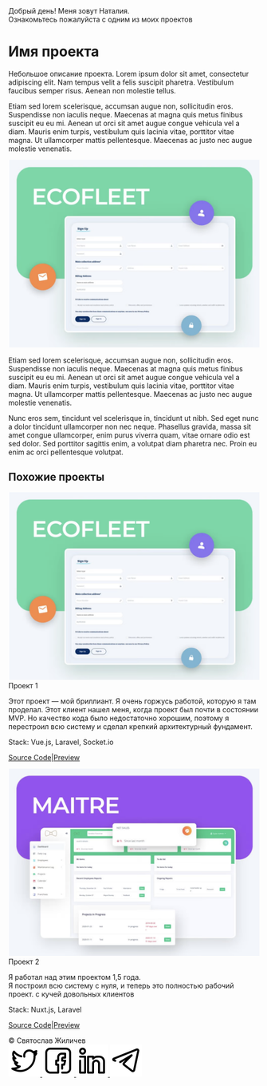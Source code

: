<!DOCTYPE html>
<body>
                <span class="content__description">Добрый день! Меня зовут Наталия. <br/> Ознакомьтесь пожалуйста с одним из моих проектов</span>
                </nav>
            </div>
        </div>
        <div class="content__main">
            <h1 class="content__about-header">Имя проекта</h1>
            <div class="content__main-item">
                <div class="main-item__description">
                    <p>Небольшое описание проекта. Lorem ipsum dolor sit amet, consectetur adipiscing elit. Nam tempus velit a felis suscipit pharetra. Vestibulum faucibus semper risus. Aenean non molestie tellus.</p>
                </div>
            </div>
            <div class="content__main-item">
                <div class="main-item__description">
                    <p>Etiam sed lorem scelerisque, accumsan augue non, sollicitudin eros. Suspendisse non iaculis neque. Maecenas at magna quis metus finibus suscipit eu eu mi. Aenean ut orci sit amet augue congue vehicula vel a diam. Mauris enim turpis, vestibulum quis lacinia vitae, porttitor vitae magna. Ut ullamcorper mattis pellentesque. Maecenas ac justo nec augue molestie venenatis.</p>
                </div>
            </div>
            <div class="content__main-item">
                <div class="main-item__description">
                    <img src="/assets/img/project.png" alt="project">
                </div>
            </div>
            <div class="content__main-item">
                <div class="main-item__description">
                    <p>Etiam sed lorem scelerisque, accumsan augue non, sollicitudin eros. Suspendisse non iaculis neque. Maecenas at magna quis metus finibus suscipit eu eu mi. Aenean ut orci sit amet augue congue vehicula vel a diam. Mauris enim turpis, vestibulum quis lacinia vitae, porttitor vitae magna. Ut ullamcorper mattis pellentesque. Maecenas ac justo nec augue molestie venenatis.</p>
                </div>
            </div>
            <div class="content__main-item">
                <div class="main-item__description">
                    <p>Nunc eros sem, tincidunt vel scelerisque in, tincidunt ut nibh. Sed eget nunc a dolor tincidunt ullamcorper non nec neque. Phasellus gravida, massa sit amet congue ullamcorper, enim purus viverra quam, vitae ornare odio est sed dolor. Sed porttitor sagittis enim, a volutpat diam pharetra nec. Proin eu enim ac orci pellentesque volutpat.</p>
                </div>
            </div>
            <h2 class="content__subheader">Похожие проекты</h2>
            <div class="content__main-item project">
                <a data-fslightbox href="/assets/img/project.png">
                    <img src="/assets/img/project.png" alt="project1">
                </a>
                <div>
                    <div class="main-item__title">
                        <span>Проект 1</span>
                    </div>
                    <div class="main-item__description">
                        <p>Этот проект — мой бриллиант. Я очень горжусь работой, которую я там проделал.
                            Этот клиент нашел меня, когда проект был почти в состоянии MVP. Но качество кода было недостаточно хорошим, поэтому я перестроил всю систему и сделал крепкий архитектурный фундамент.</p>
                    </div>
                    <div class="main-item__subdescription">
                        <p><span>Stack:</span> Vue.js, Laravel, Socket.io</p>
                        <p class="main-item__links"><a href=""><span>Source Code</span></a><span>|</span><a href=""><span>Preview</span></a> </p>
                    </div>
                </div>
            </div>
            <div class="content__main-item project">
                <a data-fslightbox href="/assets/img/project2.png">
                    <img src="/assets/img/project2.png" alt="project2">
                </a>
                <div>
                    <div class="main-item__title">
                        <span>Проект 2</span>
                    </div>
                    <div class="main-item__description">
                        <p>Я работал над этим проектом 1,5 года.
                            <br/>Я построил всю систему с нуля, и теперь это полностью рабочий проект.
                            с кучей довольных клиентов</p>
                    </div>
                    <div class="main-item__subdescription">
                        <p><span>Stack:</span> Nuxt.js, Laravel</p>
                        <p class="main-item__links"><a href=""><span>Source Code</span></a><span>|</span><a href=""><span>Preview</span></a> </p>
                    </div>
                </div>
            </div>
        </div>
    </div>
    <div class="footer">
        <div>
            <span>© Святослав Жиличев</span>
        </div>
        <div>
            <nav class="footer__social">
                <a href="#link" target="_blank" class="footer__social-item">
                    <img src="/assets/img/icons/twitter.svg" alt="Twitter">
                </a>
                <a href="#link" target="_blank" class="footer__social-item">
                    <img src="/assets/img/icons/facebook.svg" alt="Facebook">
                </a>
                <a href="#link" target="_blank" class="footer__social-item">
                    <img src="/assets/img/icons/in.svg" alt="LinkedIn">
                </a>
                <a href="#link" target="_blank" class="footer__social-item">
                    <img src="/assets/img/icons/telegram.svg" alt="Telegram">
                </a>
            </nav>
        </div>
    </div>
</div>
<script src="/assets/scripts/fslightbox.js"></script>
</body>
</html>
